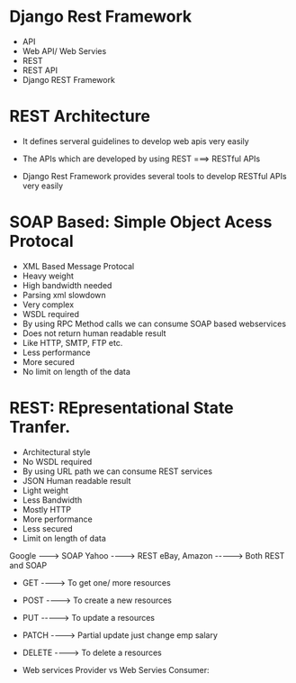 # Django Rest Framework

* API
* Web API/ Web Servies
* REST
* REST API
* Django REST Framework

# REST Architecture
* It defines serveral guidelines to develop web apis very easily

* The APIs which are developed by using REST ===> RESTful APIs

* Django Rest Framework provides several tools to develop RESTful APIs very easily

# SOAP Based: Simple Object Acess Protocal

* XML Based Message Protocal
* Heavy weight 
* High bandwidth needed
* Parsing xml slowdown 
* Very complex
* WSDL required 
* By using RPC Method calls we can consume SOAP based webservices 
* Does not return human readable result 
* Like HTTP, SMTP, FTP etc.
* Less performance 
* More secured
* No limit on length of the data

# REST: REpresentational State Tranfer.

* Architectural style 
* No WSDL required 
* By using URL path we can consume REST services
* JSON Human readable result
* Light weight
* Less Bandwidth 
* Mostly HTTP 
* More performance 
* Less secured 
* Limit on length of data

Google ---> SOAP
Yahoo ----> REST
eBay, Amazon -----> Both REST and SOAP

* GET ----> To get one/ more resources
* POST ----> To create a new resources
* PUT -----> To update a resources 
* PATCH ----> Partial update just change emp salary 
* DELETE ----> To delete a resources 

* Web services Provider vs Web Servies Consumer:




